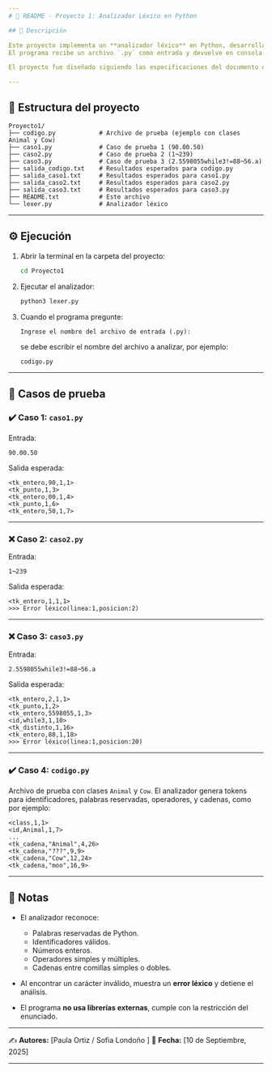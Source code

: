 ```yaml
---
# 📄 README - Proyecto 1: Analizador Léxico en Python

## 📌 Descripción

Este proyecto implementa un **analizador léxico** en Python, desarrollado desde cero y sin utilizar librerías externas.
El programa recibe un archivo `.py` como entrada y devuelve en consola una lista de **tokens** válidos con su lexema, línea y columna, o en caso de encontrar un símbolo no permitido, reporta un **error léxico** indicando la posición.

El proyecto fue diseñado siguiendo las especificaciones del documento de la materia.

---
```


## 📂 Estructura del proyecto

```
Proyecto1/
├── codigo.py            # Archivo de prueba (ejemplo con clases Animal y Cow)
├── caso1.py             # Caso de prueba 1 (90.00.50)
├── caso2.py             # Caso de prueba 2 (1¬239)
├── caso3.py             # Caso de prueba 3 (2.5598055while3!=88¬56.a)
├── salida_codigo.txt    # Resultados esperados para codigo.py
├── salida_caso1.txt     # Resultados esperados para caso1.py
├── salida_caso2.txt     # Resultados esperados para caso2.py
├── salida_caso3.txt     # Resultados esperados para caso3.py
├── README.txt           # Este archivo
└── lexer.py             # Analizador léxico
```

---

## ⚙️ Ejecución

1. Abrir la terminal en la carpeta del proyecto:

   ```bash
   cd Proyecto1
   ```

2. Ejecutar el analizador:

   ```bash
   python3 lexer.py
   ```

3. Cuando el programa pregunte:

   ```
   Ingrese el nombre del archivo de entrada (.py):
   ```

   se debe escribir el nombre del archivo a analizar, por ejemplo:

   ```
   codigo.py
   ```

---

## 🧪 Casos de prueba

### ✔️ Caso 1: `caso1.py`

Entrada:

```
90.00.50
```

Salida esperada:

```
<tk_entero,90,1,1>
<tk_punto,1,3>
<tk_entero,00,1,4>
<tk_punto,1,6>
<tk_entero,50,1,7>
```

---

### ❌ Caso 2: `caso2.py`

Entrada:

```
1¬239
```

Salida esperada:

```
<tk_entero,1,1,1>
>>> Error léxico(linea:1,posicion:2)
```

---

### ❌ Caso 3: `caso3.py`

Entrada:

```
2.5598055while3!=88¬56.a
```

Salida esperada:

```
<tk_entero,2,1,1>
<tk_punto,1,2>
<tk_entero,5598055,1,3>
<id,while3,1,10>
<tk_distinto,1,16>
<tk_entero,88,1,18>
>>> Error léxico(linea:1,posicion:20)
```

---

### ✔️ Caso 4: `codigo.py`

Archivo de prueba con clases `Animal` y `Cow`.
El analizador genera tokens para identificadores, palabras reservadas, operadores, y cadenas, como por ejemplo:

```
<class,1,1>
<id,Animal,1,7>
...
<tk_cadena,"Animal",4,26>
<tk_cadena,"???",9,9>
<tk_cadena,"Cow",12,24>
<tk_cadena,"moo",16,9>
```

---

## 🚀 Notas

* El analizador reconoce:

  * Palabras reservadas de Python.
  * Identificadores válidos.
  * Números enteros.
  * Operadores simples y múltiples.
  * Cadenas entre comillas simples o dobles.
* Al encontrar un carácter inválido, muestra un **error léxico** y detiene el análisis.
* El programa **no usa librerías externas**, cumple con la restricción del enunciado.

---

✍️ **Autores:** \[Paula Ortiz / Sofia Londoño ]
📅 **Fecha:** \[10 de Septiembre, 2025]

---
